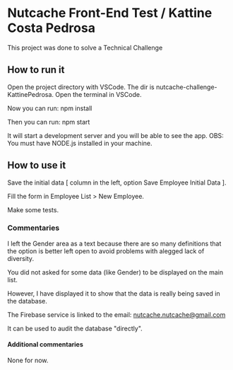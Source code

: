 # Nutcache Front-End Test / Kattine Costa Pedrosa

This project was done to solve a Technical Challenge 

## How to run it

Open the project directory with VSCode.
The dir is nutcache-challenge-KattinePedrosa. Open the terminal in VSCode.

Now you can run:
npm install

Then you can run:
npm start

It will start a development server and you will be able to see the app.
OBS: You must have NODE.js installed in your machine.

## How to use it

Save the initial data [ column in the left, option Save Employee Initial Data ].

Fill the form in Employee List > New Employee.

Make some tests.


### Commentaries


I left the Gender area as a text because there are so many definitions that the
option is better left open to avoid problems with alegged lack of diversity.

You did not asked for some data (like Gender) to be displayed on the main list. 

However, I have displayed it to show
that the data is really being saved in the database.

The Firebase service is linked to the email: nutcache.nutcache@gmail.com 

It can be used to audit the database "directly".



#### Additional commentaries

None for now.




